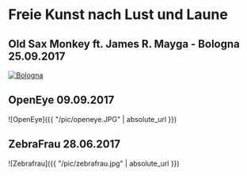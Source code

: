 # Freie Kunst nach Lust und Laune

## Old Sax Monkey ft. James R. Mayga - Bologna 25.09.2017
[![Bologna](https://github.com/bastike/photocollage/blob/master/pic/openeye.JPG)](https://www.youtube.com/watch?v=vq4MnvSisHs")

## OpenEye 09.09.2017
![OpenEye]({{ "/pic/openeye.JPG" | absolute_url }})

## ZebraFrau 28.06.2017
![Zebrafrau]({{ "/pic/zebrafrau.jpg" | absolute_url }})


